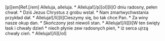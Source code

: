 [p][em]Ref.[/em] Alleluja, alleluja. * Alleluja![/p][ol][li]O dniu radosny, pełen chwał. * Dziś Jezus Chrystus z grobu wstał. * Nam zmartwychwstania przykład dał. * Alleluja![/li][li]Cieszymy się, bo tak chce Pan. * Za winy nasze okup dan. * Skończony jest niewoli stan. * Alleluja![/li][li]W ten święty łask i chwały dzień * niech płynie zew radosnych pień, * iż serca ujrzą chwały cień. * Alleluja![/li][/ol]